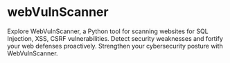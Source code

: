 # webVulnScanner
Explore WebVulnScanner, a Python tool for scanning websites for SQL Injection, XSS, CSRF vulnerabilities. Detect security weaknesses and fortify your web defenses proactively. Strengthen your cybersecurity posture with WebVulnScanner.
